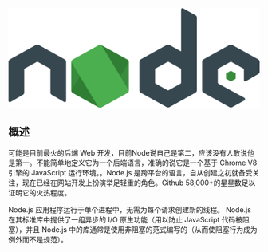![node img](./../../.vuepress/public/node.png)

## 概述
可能是目前最火的后端 Web 开发，目前Node说自己是第二，应该没有人敢说他是第一。不能简单地定义它为一个后端语言，准确的说它是一个基于 Chrome V8 引擎的 JavaScript 运行环境。。Node.js 是跨平台的语言，自从创建之初就备受关注，现在已经在网站开发上扮演举足轻重的角色。Github 58,000+的星星数足以证明它的火热程度。  

Node.js 应用程序运行于单个进程中，无需为每个请求创建新的线程。 Node.js 在其标准库中提供了一组异步的 I/O 原生功能（用以防止 JavaScript 代码被阻塞），并且 Node.js 中的库通常是使用非阻塞的范式编写的（从而使阻塞行为成为例外而不是规范）。  
